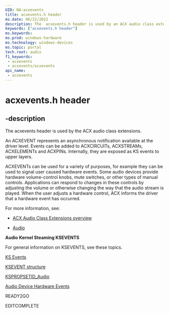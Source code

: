 ```yaml
---
UID: NA:acxevents
title: acxevents.h header
ms.date: 06/22/2022
description: The  acxevents.h header is used by an ACX audio class extensions.
keywords: ["acxevents.h header"]
ms.keywords: 
ms.prod: windows-hardware
ms.technology: windows-devices
ms.topic: portal
tech.root: audio
f1_keywords:
 - acxevents
 - acxevents/acxevents
api_name:
 - acxevents
---
```


# acxevents.h header

## -description

The acxevents header is used by the ACX audio class extensions.

An ACXEVENT represents an asynchronous notification available at the driver level. Events can be added to ACXCIRCUITs, ACXSTREAMs, ACXELEMENTs and ACXPINs. Internally, they are exposed as KS events to upper layers. 

ACXEVENTs can be used for a variety of purposes, for example they can be used to signal user caused hardware events. Some audio devices provide hardware volume-control knobs, mute switches, or other types of manual controls. Applications can respond to changes in these controls by adjusting the volume or otherwise changing the way that the audio stream is played. When the user adjusts a hardware control, ACX informs the driver that a hardware event has occurred. 

For more information, see:

- [ACX Audio Class Extensions overview](/windows-hardware/drivers/audio/acx-audio-class-extensions-overview)
 
- [Audio](../_audio/index.md)

**Audio Kernel Steaming KSEVENTS**

For general information on KSEVENTS, see these topics.

[KS Events](/windows-hardware/drivers/stream/ks-events)

[KSEVENT structure](/windows-hardware/drivers/stream/ksevent-structure)

[KSPROPSETID_Audio](/windows-hardware/drivers/audio/kspropsetid-audio)

[Audio Device Hardware Events](/windows-hardware/drivers/audio/hardware-events)

READY2GO

EDITCOMPLETE
